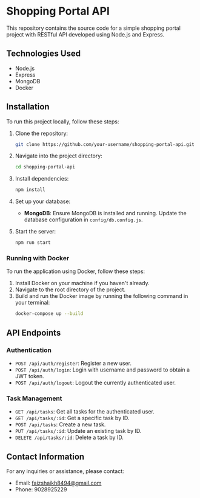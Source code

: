 # Shopping Portal API

This repository contains the source code for a simple shopping portal project with RESTful API developed using Node.js and Express.

## Technologies Used

- Node.js
- Express
- MongoDB
- Docker

## Installation

To run this project locally, follow these steps:

1. Clone the repository:

   ```bash
   git clone https://github.com/your-username/shopping-portal-api.git
   ```

2. Navigate into the project directory:

   ```bash
   cd shopping-portal-api
   ```

3. Install dependencies:

   ```bash
   npm install
   ```

4. Set up your database:

   - **MongoDB**: Ensure MongoDB is installed and running. Update the database configuration in `config/db.config.js`.
   
5. Start the server:

   ```bash
   npm run start
   ```

### Running with Docker

To run the application using Docker, follow these steps:

1. Install Docker on your machine if you haven't already.
2. Navigate to the root directory of the project.
3. Build and run the Docker image by running the following command in your terminal:
   ```bash
   docker-compose up --build
   ```

## API Endpoints

### Authentication

- `POST /api/auth/register`: Register a new user.
- `POST /api/auth/login`: Login with username and password to obtain a JWT token.
- `POST /api/auth/logout`: Logout the currently authenticated user.

### Task Management

- `GET /api/tasks`: Get all tasks for the authenticated user.
- `GET /api/tasks/:id`: Get a specific task by ID.
- `POST /api/tasks`: Create a new task.
- `PUT /api/tasks/:id`: Update an existing task by ID.
- `DELETE /api/tasks/:id`: Delete a task by ID.

## Contact Information

For any inquiries or assistance, please contact:

- Email: faizshaikh8494@gmail.com
- Phone: 9028925229
